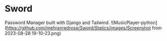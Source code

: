 # Sword
Password Manager built with Django and Tailwind.
![MusicPlayer-python](https://github.com/mehranredrose/Sword/Statics/images/Screenshot from 2023-08-28 19-10-23.png)
